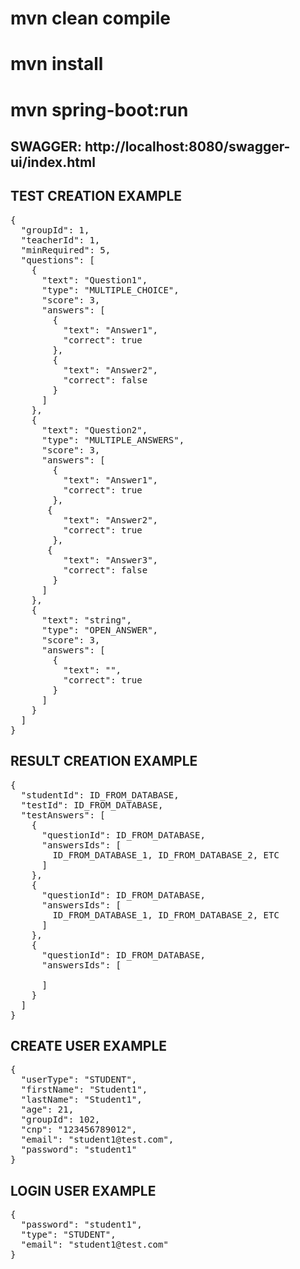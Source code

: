 # mvn clean compile
# mvn install
# mvn spring-boot:run
## SWAGGER: http://localhost:8080/swagger-ui/index.html

## TEST CREATION EXAMPLE
<pre>
{
  "groupId": 1,
  "teacherId": 1,
  "minRequired": 5,
  "questions": [
    {
      "text": "Question1",
      "type": "MULTIPLE_CHOICE",
      "score": 3,
      "answers": [
        {
          "text": "Answer1",
          "correct": true
        },
        {
          "text": "Answer2",
          "correct": false
        }
      ]
    },
    {
      "text": "Question2",
      "type": "MULTIPLE_ANSWERS",
      "score": 3,
      "answers": [
        {
          "text": "Answer1",
          "correct": true
        },
       {
          "text": "Answer2",
          "correct": true
        },
       {
          "text": "Answer3",
          "correct": false
        }
      ]
    },
    {
      "text": "string",
      "type": "OPEN_ANSWER",
      "score": 3,
      "answers": [
        {
          "text": "",
          "correct": true
        }
      ]
    }
  ]
}
</pre>


## RESULT CREATION EXAMPLE
<pre>
{
  "studentId": ID_FROM_DATABASE,
  "testId": ID_FROM_DATABASE,
  "testAnswers": [
    {
      "questionId": ID_FROM_DATABASE,
      "answersIds": [
        ID_FROM_DATABASE_1, ID_FROM_DATABASE_2, ETC
      ]
    },
    {
      "questionId": ID_FROM_DATABASE,
      "answersIds": [
        ID_FROM_DATABASE_1, ID_FROM_DATABASE_2, ETC
      ]
    },
    {
      "questionId": ID_FROM_DATABASE,
      "answersIds": [
        
      ]
    }
  ]
}
</pre>

## CREATE USER EXAMPLE
<pre>
{
  "userType": "STUDENT",
  "firstName": "Student1",
  "lastName": "Student1",
  "age": 21,
  "groupId": 102,
  "cnp": "123456789012",
  "email": "student1@test.com",
  "password": "student1"
}
</pre>


## LOGIN USER EXAMPLE
<pre>
{
  "password": "student1",
  "type": "STUDENT",
  "email": "student1@test.com"
}
</pre>
